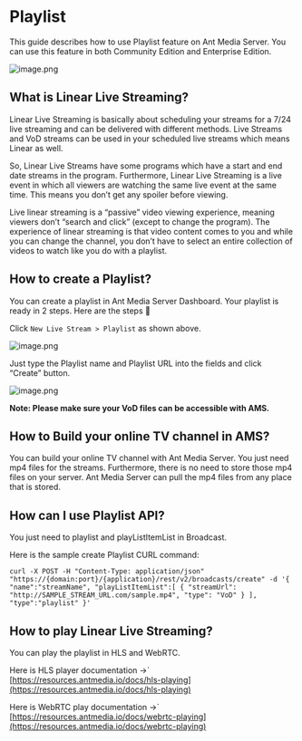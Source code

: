 # Playlist

This guide describes how to use Playlist feature on Ant Media Server. You can use this feature in both Community Edition and Enterprise Edition.

![image.png](@site/static/img/image(2).png)

## What is Linear Live Streaming?

Linear Live Streaming is basically about scheduling your streams for a 7/24 live streaming and can be delivered with different methods. Live Streams and VoD streams can be used in your scheduled live streams which means Linear as well.

So, Linear Live Streams have some programs which have a start and end date streams in the program. Furthermore, Linear Live Streaming is a live event in which all viewers are watching the same live event at the same time. This means you don’t get any spoiler before viewing.

Live linear streaming is a “passive” video viewing experience, meaning viewers don’t “search and click” (except to change the program). The experience of linear streaming is that video content comes to you and while you can change the channel, you don’t have to select an entire collection of videos to watch like you do with a playlist.

## How to create a Playlist?

You can create a playlist in Ant Media Server Dashboard. Your playlist is ready in 2 steps. Here are the steps 🙂

Click `New Live Stream > Playlist` as shown above.

![image.png](@site/static/img/image(3).png)

Just type the Playlist name and Playlist URL into the fields and click “Create” button.

![image.png](@site/static/img/image(4).png)

**Note: Please make sure your VoD files can be accessible with AMS.**

## How to Build your online TV channel in AMS?

You can build your online TV channel with Ant Media Server. You just need mp4 files for the streams. Furthermore, there is no need to store those mp4 files on your server. Ant Media Server can pull the mp4 files from any place that is stored.

## How can I use Playlist API?

You just need to playlist and playListItemList in Broadcast.

Here is the sample create Playlist CURL command:

    curl -X POST -H "Content-Type: application/json" "https://{domain:port}/{application}/rest/v2/broadcasts/create" -d '{ "name":"streamName", "playListItemList":[ { "streamUrl": "http://SAMPLE_STREAM_URL.com/sample.mp4", "type": "VoD" } ], "type":"playlist" }'
    

## How to play Linear Live Streaming?

You can play the playlist in HLS and WebRTC.

Here is HLS player documentation ->` [https://resources.antmedia.io/docs/hls-playing](https://resources.antmedia.io/docs/hls-playing)

Here is WebRTC play documentation ->` [https://resources.antmedia.io/docs/webrtc-playing](https://resources.antmedia.io/docs/webrtc-playing)